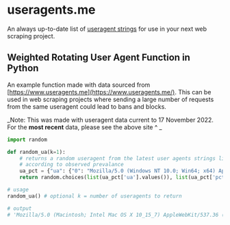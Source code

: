 # useragents.me
An always up-to-date list of [useragent strings](https://www.useragents.me) for use in your next web scraping project.

## Weighted Rotating User Agent Function in Python

An example function made with data sourced from [https://www.useragents.me](https://www.useragents.me/). This can be used in web scraping projects where sending a large number of requests from the same useragent could lead to bans and blocks.

_Note: This was made with useragent data current to 17 November 2022. For the **most recent** data, please see the above site ^
_
```python
import random

def random_ua(k=1):
    # returns a random useragent from the latest user agents strings list, weighted
    # according to observed prevalance
    ua_pct = {"ua": {"0": "Mozilla/5.0 (Windows NT 10.0; Win64; x64) AppleWebKit/537.36 (KHTML, like Gecko) Chrome/106.0.0.0 Safari/537.36", "1": "Mozilla/5.0 (Windows NT 10.0; Win64; x64; rv:105.0) Gecko/20100101 Firefox/105.0", "2": "Mozilla/5.0 (Macintosh; Intel Mac OS X 10_15_7) AppleWebKit/537.36 (KHTML, like Gecko) Chrome/106.0.0.0 Safari/537.36", "3": "Mozilla/5.0 (Windows NT 10.0; Win64; x64; rv:106.0) Gecko/20100101 Firefox/106.0", "4": "Mozilla/5.0 (Windows NT 10.0; Win64; x64) AppleWebKit/537.36 (KHTML, like Gecko) Chrome/105.0.0.0 Safari/537.36", "5": "Mozilla/5.0 (X11; Linux x86_64; rv:105.0) Gecko/20100101 Firefox/105.0", "6": "Mozilla/5.0 (Macintosh; Intel Mac OS X 10_15_7) AppleWebKit/537.36 (KHTML, like Gecko) Chrome/105.0.0.0 Safari/537.36", "7": "Mozilla/5.0 (Windows NT 10.0; Win64; x64) AppleWebKit/537.36 (KHTML, like Gecko) Chrome/107.0.0.0 Safari/537.36", "8": "Mozilla/5.0 (X11; Linux x86_64) AppleWebKit/537.36 (KHTML, like Gecko) Chrome/106.0.0.0 Safari/537.36", "9": "Mozilla/5.0 (Macintosh; Intel Mac OS X 10_15_7) AppleWebKit/605.1.15 (KHTML, like Gecko) Version/16.0 Safari/605.1.15", "10": "Mozilla/5.0 (X11; Linux x86_64; rv:106.0) Gecko/20100101 Firefox/106.0", "11": "Mozilla/5.0 (Windows NT 10.0; rv:105.0) Gecko/20100101 Firefox/105.0", "12": "Mozilla/5.0 (Macintosh; Intel Mac OS X 10.15; rv:105.0) Gecko/20100101 Firefox/105.0", "13": "Mozilla/5.0 (X11; Ubuntu; Linux x86_64; rv:105.0) Gecko/20100101 Firefox/105.0", "14": "Mozilla/5.0 (Macintosh; Intel Mac OS X 10_15_7) AppleWebKit/537.36 (KHTML, like Gecko) Chrome/107.0.0.0 Safari/537.36"}, "pct": {"0": 28.8, "1": 13.28, "2": 10.98, "3": 8.55, "4": 6.25, "5": 5.56, "6": 4.53, "7": 4.27, "8": 3.57, "9": 2.93, "10": 2.99, "11": 2.55, "12": 2.44, "13": 1.7, "14": 1.59}}
    return random.choices(list(ua_pct['ua'].values()), list(ua_pct['pct'].values()), k=k)

# usage
random_ua() # optional k = number of useragents to return

# output
# 'Mozilla/5.0 (Macintosh; Intel Mac OS X 10_15_7) AppleWebKit/537.36 (KHTML, like Gecko) Chrome/106.0.0.0 Safari/537.36'
```
